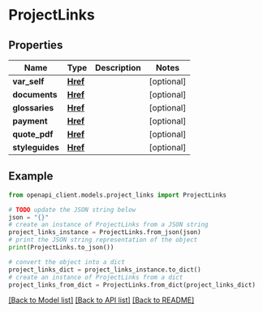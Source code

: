 # ProjectLinks


## Properties

Name | Type | Description | Notes
------------ | ------------- | ------------- | -------------
**var_self** | [**Href**](Href.md) |  | [optional] 
**documents** | [**Href**](Href.md) |  | [optional] 
**glossaries** | [**Href**](Href.md) |  | [optional] 
**payment** | [**Href**](Href.md) |  | [optional] 
**quote_pdf** | [**Href**](Href.md) |  | [optional] 
**styleguides** | [**Href**](Href.md) |  | [optional] 

## Example

```python
from openapi_client.models.project_links import ProjectLinks

# TODO update the JSON string below
json = "{}"
# create an instance of ProjectLinks from a JSON string
project_links_instance = ProjectLinks.from_json(json)
# print the JSON string representation of the object
print(ProjectLinks.to_json())

# convert the object into a dict
project_links_dict = project_links_instance.to_dict()
# create an instance of ProjectLinks from a dict
project_links_from_dict = ProjectLinks.from_dict(project_links_dict)
```
[[Back to Model list]](../README.md#documentation-for-models) [[Back to API list]](../README.md#documentation-for-api-endpoints) [[Back to README]](../README.md)


